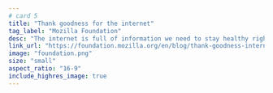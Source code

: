```yaml
---
# card 5
title: "Thank goodness for the internet"
tag_label: "Mozilla Foundation"
desc: "The internet is full of information we need to stay healthy right now. We pulled together some some resources to help."
link_url: "https://foundation.mozilla.org/en/blog/thank-goodness-internet/?utm_source=www.mozilla.org&utm_medium=referral&utm_campaign=homepage&utm_content=card"
image: "foundation.png"
size: "small"
aspect_ratio: "16-9"
include_highres_image: true
---
```

